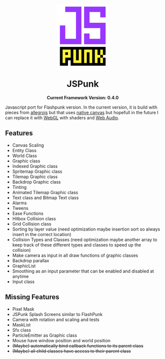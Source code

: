 <p align="center">
	<img height="200px" src="logo.gif"/>
</p>

<h1 align="center">
	JSPunk
</h1>

<p align="center">
  <b>Current Framework Version: 0.4.0</b>
</p>

Javascript port for Flashpunk version. In the current version, it is build with pieces from [allegrojs](http://allegrojs.net/) but that uses [native canvas](https://developer.mozilla.org/en-US/docs/Web/API/Canvas_API) but hopefull in the future I can replace it with [WebGL](https://webgl2fundamentals.org/) with shaders and [Web Audio](https://developer.mozilla.org/en-US/docs/Web/API/Web_Audio_API).

## Features
- Canvas Scaling
- Entity Class
- World Class
- Graphic class
- Indexed Graphic class
- Spritemap Graphic class
- Tilemap Graphic class
- Backdrop Graphic class
- Tinting
- Animated Tilemap Graphic class
- Text class and Bitmap Text class
- Alarms
- Tweens
- Ease Functions
- Hitbox Collision class
- Grid Collision class
- Sorting by layer value (need optimization maybe insertion sort so always insert in the correct location)
- Collision Types and Classes (need optimization maybe another array to keep track of these different types and classes to speed up the collision)
- Make camera as input in all draw functions of graphic classes
- Backdrop parallax
- GraphicList
- Smoothing as an input parameter that can be enabled and disabled at anytime
- Input class

## Missing Features
- Pixel Mask
- JSPunk Splash Screens similar to FlashPunk
- Camera with rotation and scaling and tests
- MaskList
- Sfx class
- ParticleEmitter as Graphic class
- Mouse have window position and world position
- ~~(Maybe) automatically bind callback functions to its parent class~~
- ~~(Maybe) all child classes have access to their parent class~~